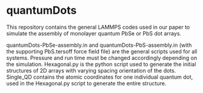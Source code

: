 # quantumDots
This repository contains the general LAMMPS codes used in our paper to simulate the assembly of monolayer quantum PbSe or PbS dot arrays. 


quantumDots-PbSe-assembly.in and quantumDots-PbS-assembly.in (with the supporting PbS.tersoff force field file) are the general scripts used for all systems. Pressure and run time must be changed accordingly depending on the simulation.
Hexagonal.py is the python script used to generate the initial structures of 2D arrays with varying spacing orientation of the dots.
Single_QD contains the atomic coordinates for one individual quantum dot, used in the Hexagonal.py script to generate the entire structure.
